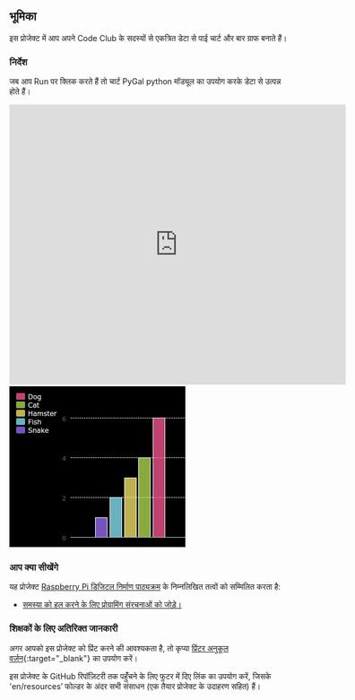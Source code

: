 ## भूमिका

इस प्रोजेक्ट में आप अपने Code Club के सदस्यों से एकत्रित डेटा से पाई चार्ट और बार ग्राफ बनाते हैं।

### निर्देश

जब आप Run पर क्लिक करते हैं तो चार्ट PyGal python मॉड्यूल का उपयोग करके डेटा से उत्पन्न होते हैं।

<div class="trinket">
  <iframe src="https://trinket.io/embed/python/70d24d92b8?outputOnly=true&start=result" width="600" height="500" frameborder="0" marginwidth="0" marginheight="0" allowfullscreen>
  </iframe>
  <img src="images/pets-finished.png">
</div>

### आप क्या सीखेंगे

यह प्रोजेक्ट [Raspberry Pi डिजिटल निर्माण पाठ्यक्रम](http://rpf.io/curriculum) के निम्नलिखित तत्वों को सम्मिलित करता है:

+ [समस्या को हल करने के लिए प्रोग्रामिंग संरचनाओं को जोड़े।](https://www.raspberrypi.org/curriculum/programming/builder/)

### शिक्षकों के लिए अतिरिक्त जानकारी

अगर आपको इस प्रोजेक्ट को प्रिंट करने की आवश्यकता है, तो कृप्या [प्रिंटर अनुकूल वर्ज़न](https://projects.raspberrypi.org/en/projects/popular-pets/print){:target="_blank"} का उपयोग करें।

इस प्रोजेक्ट के GitHub रिपॉज़िटरी तक पहुंँचने के लिए फुटर में दिए लिंक का उपयोग करें, जिसके 'en/resources’ फोल्डर के अंदर सभी संसाधन (एक तैयार प्रोजेक्ट के उदाहरण सहित) हैं।